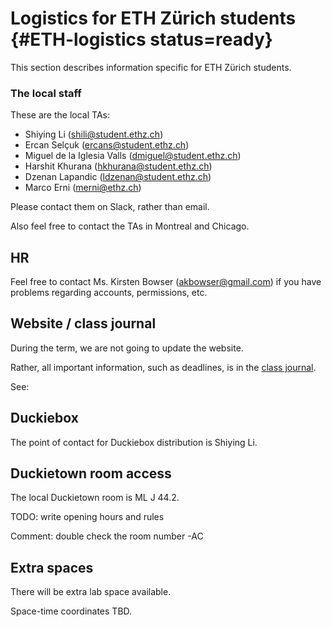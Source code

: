 # Logistics for ETH Zürich students {#ETH-logistics status=ready}

This section describes information specific for ETH Zürich students.

### The local staff

These are the local TAs:

- Shiying Li (shili@student.ethz.ch)
- Ercan Selçuk (ercans@student.ethz.ch)
- Miguel de la Iglesia Valls (dmiguel@student.ethz.ch)
- Harshit Khurana  (hkhurana@student.ethz.ch)
- Dzenan Lapandic  (ldzenan@student.ethz.ch)
- Marco Erni (merni@ethz.ch)

Please contact them on Slack, rather than email.

Also feel free to contact the TAs in Montreal and Chicago.

## HR

Feel free to contact Ms. Kirsten Bowser (akbowser@gmail.com)
if you have problems regarding accounts, permissions, etc.

## Website / class journal

During the term, we are not going to update the website.

Rather, all important information, such as deadlines, is in
the [class journal](#ETH-journal).

See: [](#ETH-journal)

## Duckiebox

The point of contact for Duckiebox distribution is Shiying Li.

## Duckietown room access

The local Duckietown room is ML J 44.2.

TODO: write opening hours and rules

Comment: double check the room number -AC

## Extra spaces

There will be extra lab space available.

Space-time coordinates TBD.
